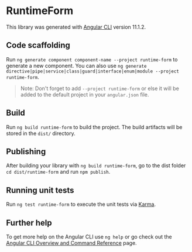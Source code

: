 # RuntimeForm

This library was generated with [Angular CLI](https://github.com/angular/angular-cli) version 11.1.2.

## Code scaffolding

Run `ng generate component component-name --project runtime-form` to generate a new component. You can also use `ng generate directive|pipe|service|class|guard|interface|enum|module --project runtime-form`.
> Note: Don't forget to add `--project runtime-form` or else it will be added to the default project in your `angular.json` file. 

## Build

Run `ng build runtime-form` to build the project. The build artifacts will be stored in the `dist/` directory.

## Publishing

After building your library with `ng build runtime-form`, go to the dist folder `cd dist/runtime-form` and run `npm publish`.

## Running unit tests

Run `ng test runtime-form` to execute the unit tests via [Karma](https://karma-runner.github.io).

## Further help

To get more help on the Angular CLI use `ng help` or go check out the [Angular CLI Overview and Command Reference](https://angular.io/cli) page.
